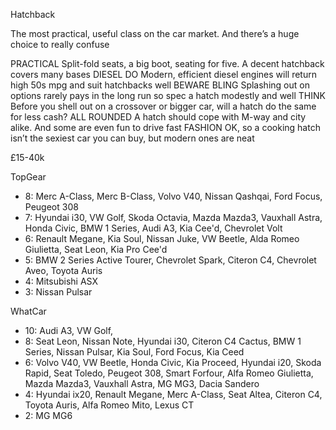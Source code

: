 Hatchback

The most practical, useful class on the car market. And there’s a huge choice to really confuse

PRACTICAL
Split-fold seats, a big boot, seating for five. A decent hatchback covers many bases
DIESEL DO
Modern, efficient diesel engines will return high 50s mpg and suit hatchbacks well
BEWARE BLING
Splashing out on options rarely pays in the long run so spec a hatch modestly and well
THINK
Before you shell out on a crossover or bigger car, will a hatch do the same for less cash?
ALL ROUNDED
A hatch should cope with M-way and city alike. And some are even fun to drive fast
FASHION
OK, so a cooking hatch isn’t the sexiest car you can buy, but modern ones are neat

£15-40k

TopGear

* 8: Merc A-Class, Merc B-Class, Volvo V40, Nissan Qashqai, Ford Focus, Peugeot 308
* 7: Hyundai i30, VW Golf, Skoda Octavia, Mazda Mazda3, Vauxhall Astra, Honda Civic, BMW 1 Series, Audi A3, Kia Cee'd, Chevrolet Volt
* 6: Renault Megane, Kia Soul, Nissan Juke, VW Beetle, Alda Romeo Giulietta, Seat Leon, Kia Pro Cee'd
* 5: BMW 2 Series Active Tourer, Chevrolet Spark, Citeron C4, Chevrolet Aveo, Toyota Auris
* 4: Mitsubishi ASX
* 3: Nissan Pulsar

WhatCar

* 10: Audi A3, VW Golf, 
* 8: Seat Leon, Nissan Note, Hyundai i30, Citeron C4 Cactus, BMW 1 Series, Nissan Pulsar, Kia Soul, Ford Focus, Kia Ceed
* 6: Volvo V40, VW Beetle, Honda Civic, Kia Proceed, Hyundai i20, Skoda Rapid, Seat Toledo, Peugeot 308, Smart Forfour, Alfa Romeo Giulietta, Mazda Mazda3, Vauxhall Astra, MG MG3, Dacia Sandero
* 4: Hyundai ix20, Renault Megane, Merc A-Class, Seat Altea, Citeron C4, Toyota Auris, Alfa Romeo Mito, Lexus CT
* 2: MG MG6
